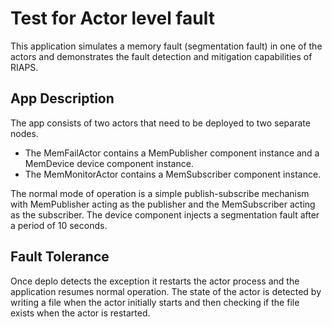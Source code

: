 Test for Actor level fault
=========================
This application simulates a memory fault (segmentation fault) in one of the actors and demonstrates the fault detection and mitigation capabilities of RIAPS.

App Description
-----------------

The app consists of two actors that need to be deployed to two separate nodes.

- The MemFailActor contains a MemPublisher component instance and a MemDevice device component instance.
- The MemMonitorActor contains a MemSubscriber component instance.

The normal mode of operation is a simple publish-subscribe mechanism with MemPublisher acting as the publisher and the MemSubscriber acting as the subscriber. The device component injects a segmentation fault after a period of 10 seconds.

Fault Tolerance
--------------------

Once deplo detects the exception it restarts the actor process and the application resumes normal operation. The state of the actor is detected by writing a file when the actor initially starts and then checking if the file exists when the actor is restarted.

